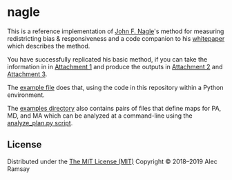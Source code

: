 # nagle

This is a reference implementation of [John F. Nagle](https://www.cmu.edu/physics/people/faculty/nagle.html)'s method for measuring redistricting bias & responsiveness and a code companion to his [whitepaper](https://www.cmu.edu/physics/people/faculty/nagle.html) which describes the method.

You have successfully replicated his basic method, if you can take the information in in [Attachment 1](https://github.com/alecramsay/nagle/blob/master/attachments/1%20-%20VPI%20by%20Distrct.txt) and produce the outputs in [Attachment 2](https://github.com/alecramsay/nagle/blob/master/attachments/2%20-%20Inferred%20D%20S(V)%20Points.txt) and [Attachment 3](https://github.com/alecramsay/nagle/blob/master/attachments/3%20-%20Analytics.txt).

The [example file](https://github.com/alecramsay/nagle/blob/master/examples/PA-SCOPA-7S.py) does that, using the code in this repository within a Python environment.

The [examples directory](https://github.com/alecramsay/nagle/tree/master/examples) also contains pairs of files that define maps for PA, MD, and MA which can be analyzed at a command-line using the [analyze_plan.py script](https://github.com/alecramsay/nagle/scripts/analyze_plan.py).

## License

Distributed under the [The MIT License (MIT)](https://github.com/alecramsay/nagle/blob/master/LICENSE) Copyright © 2018–2019 Alec Ramsay
